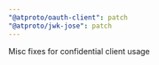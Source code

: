 ```yaml
---
"@atproto/oauth-client": patch
"@atproto/jwk-jose": patch
---
```


Misc fixes for confidential client usage
